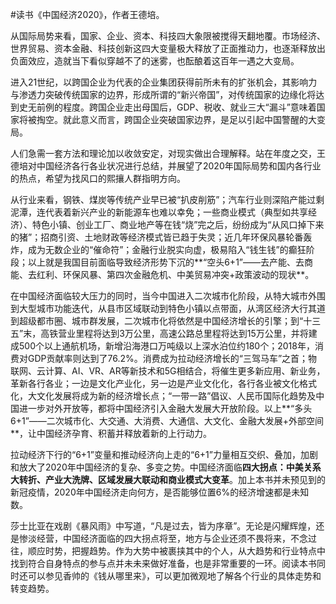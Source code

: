 \#读书《中国经济2020》，作者王德培。


从国际局势来看，国家、企业、资本、科技四大象限被搅得天翻地覆。市场经济、世界贸易、资本金融、科技创新这四大变量极大释放了正面推动力，也逐渐释放出负面效应，造就当下看似穿越不了的迷雾，也酝酿着这百年一遇之大变局。

进入21世纪，以跨国企业为代表的企业集团获得前所未有的扩张机会，其影响力与渗透力突破传统国家的边界，形成所谓的“新兴帝国”，对传统国家的边缘化将达到史无前例的程度。跨国企业走出母国后，GDP、税收、就业三大“漏斗”意味着国家将被掏空。就此意义而言，跨国企业突破国家边界，是足以引起中国警醒的大变局。

人们急需一套方法和理论加以收敛安定，对现实做出合理解释。站在年度之交，王德培对中国经济各行各业状况进行总结，并展望了2020年国际局势和国内各行业的热点，希望为找风口的熙攘人群指明方向。

从行业来看，钢铁、煤炭等传统产业早已被“扒皮削筋”；汽车行业则深陷产能过剩泥潭，连代表着新兴产业的新能源车也难以幸免；一些商业模式（典型如共享经济）、特色小镇、创业工厂、商业地产等在钱“烧”完之后，纷纷成为“从风口掉下来的猪”；招商引资、土地财政等经济模式皆已趋于失灵；近几年环保风暴轮番轰炸，成为无数企业的“催命符”；金融行业脱实向虚，极易陷入“钱生钱”的癫狂阶段；以上就是我国目前面临导致经济形势下沉的**“空头6+1”——去产能、去商能、去红利、环保风暴、第四次金融危机、中美贸易冲突+政策波动的现状**。

在中国经济面临较大压力的同时，当今中国进入二次城市化阶段，从特大城市外围到大型城市功能迭代，从县市区域联动到特色小镇以点带面，从湾区经济大行其道到超级都市圈、城市群发展，二次城市化将依然是中国经济增长的引擎；到“十三五”末，高铁营业里程将达到3万公里，高速公路总里程将达到15万公里，并将建成500个以上通航机场，新增沿海港口万吨级以上深水泊位约180个；2018年，消费对GDP贡献率则达到了76.2%。消费成为拉动经济增长的“三驾马车”之首；物联网、云计算、AI、VR、AR等新技术和5G相结合，将催生更多新应用、新业务，革新各行各业；一边是文化产业化，另一边是产业文化化，各行各业被文化格式化，大文化发展将成为新的经济增长点；“一带一路”倡议、人民币国际化趋势及中国进一步对外开放等，都将中国经济引入金融大发展大开放阶段。以上**“多头6+1”——二次城市化、大交通、大消费、大通信、大文化、金融大发展+外部空间**，让中国经济孕育、积蓄并释放着新的上行动力。

拉动经济下行的“6+1”变量和推动经济向上走的“6+1”力量相互交织、叠加，加剧和放大了2020年中国经济的复杂、多变之势。中国经济面临**四大拐点：中美关系大转折、产业大洗牌、区域发展大联动和商业模式大变革**。加上本书并未预见到的新冠疫情，2020年中国经济走向何方，是否能够位置6%的经济增速都是未知数。

莎士比亚在戏剧《暴风雨》中写道，“凡是过去，皆为序章”。无论是闪耀辉煌，还是惨淡经营，中国经济面临的四大拐点将至，地方与企业还须不畏将来，不念过往，顺应时势，把握趋势。作为大势中被裹挟其中的个人，从大趋势和行业特点中找到符合自身特点的参与点并未未来做好准备，也是非常重要的一环。阅读本书同时还可以参见香帅的《钱从哪里来》，可以更加微观地了解各个行业的具体走势和转变趋势。